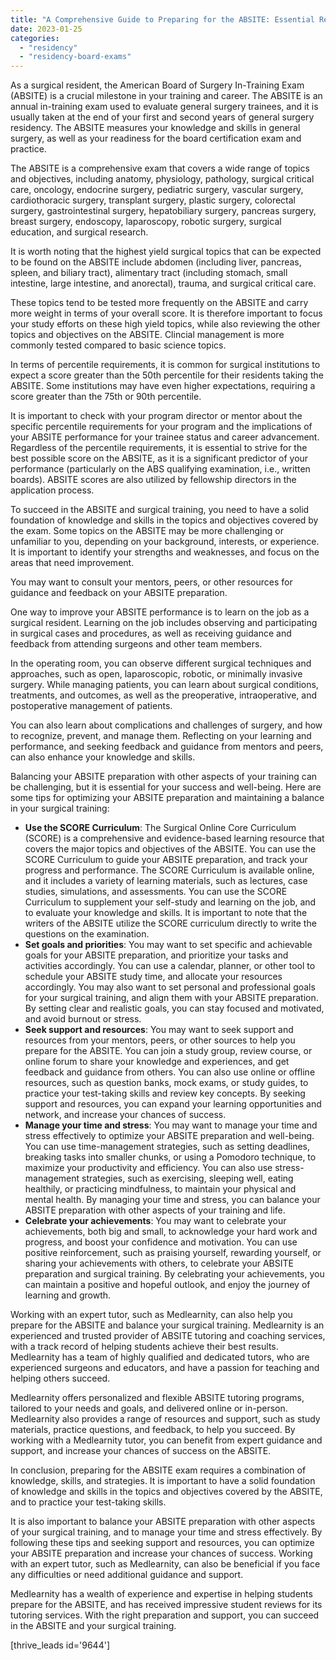 ```yaml
---
title: "A Comprehensive Guide to Preparing for the ABSITE: Essential Resources and High-Yield Topics for Surgical Residents"
date: 2023-01-25
categories: 
  - "residency"
  - "residency-board-exams"
---
```


As a surgical resident, the American Board of Surgery In-Training Exam (ABSITE) is a crucial milestone in your training and career. The ABSITE is an annual in-training exam used to evaluate general surgery trainees, and it is usually taken at the end of your first and second years of general surgery residency. The ABSITE measures your knowledge and skills in general surgery, as well as your readiness for the board certification exam and practice.

The ABSITE is a comprehensive exam that covers a wide range of topics and objectives, including anatomy, physiology, pathology, surgical critical care, oncology, endocrine surgery, pediatric surgery, vascular surgery, cardiothoracic surgery, transplant surgery, plastic surgery, colorectal surgery, gastrointestinal surgery, hepatobiliary surgery, pancreas surgery, breast surgery, endoscopy, laparoscopy, robotic surgery, surgical education, and surgical research.

It is worth noting that the highest yield surgical topics that can be expected to be found on the ABSITE include abdomen (including liver, pancreas, spleen, and biliary tract), alimentary tract (including stomach, small intestine, large intestine, and anorectal), trauma, and surgical critical care.

These topics tend to be tested more frequently on the ABSITE and carry more weight in terms of your overall score. It is therefore important to focus your study efforts on these high yield topics, while also reviewing the other topics and objectives on the ABSITE. Clincial management is more commonly tested compared to basic science topics.

In terms of percentile requirements, it is common for surgical institutions to expect a score greater than the 50th percentile for their residents taking the ABSITE. Some institutions may have even higher expectations, requiring a score greater than the 75th or 90th percentile.

It is important to check with your program director or mentor about the specific percentile requirements for your program and the implications of your ABSITE performance for your trainee status and career advancement. Regardless of the percentile requirements, it is essential to strive for the best possible score on the ABSITE, as it is a significant predictor of your performance (particularly on the ABS qualifying examination, i.e., written boards). ABSITE scores are also utilized by fellowship directors in the application process.

To succeed in the ABSITE and surgical training, you need to have a solid foundation of knowledge and skills in the topics and objectives covered by the exam. Some topics on the ABSITE may be more challenging or unfamiliar to you, depending on your background, interests, or experience. It is important to identify your strengths and weaknesses, and focus on the areas that need improvement.

You may want to consult your mentors, peers, or other resources for guidance and feedback on your ABSITE preparation.

One way to improve your ABSITE performance is to learn on the job as a surgical resident. Learning on the job includes observing and participating in surgical cases and procedures, as well as receiving guidance and feedback from attending surgeons and other team members.

In the operating room, you can observe different surgical techniques and approaches, such as open, laparoscopic, robotic, or minimally invasive surgery. While managing patients, you can learn about surgical conditions, treatments, and outcomes, as well as the preoperative, intraoperative, and postoperative management of patients.

You can also learn about complications and challenges of surgery, and how to recognize, prevent, and manage them. Reflecting on your learning and performance, and seeking feedback and guidance from mentors and peers, can also enhance your knowledge and skills.

Balancing your ABSITE preparation with other aspects of your training can be challenging, but it is essential for your success and well-being. Here are some tips for optimizing your ABSITE preparation and maintaining a balance in your surgical training:

- **Use the SCORE Curriculum**: The Surgical Online Core Curriculum (SCORE) is a comprehensive and evidence-based learning resource that covers the major topics and objectives of the ABSITE. You can use the SCORE Curriculum to guide your ABSITE preparation, and track your progress and performance. The SCORE Curriculum is available online, and it includes a variety of learning materials, such as lectures, case studies, simulations, and assessments. You can use the SCORE Curriculum to supplement your self-study and learning on the job, and to evaluate your knowledge and skills. It is important to note that the writers of the ABSITE utilize the SCORE curriculum directly to write the questions on the examination.
- **Set goals and priorities**: You may want to set specific and achievable goals for your ABSITE preparation, and prioritize your tasks and activities accordingly. You can use a calendar, planner, or other tool to schedule your ABSITE study time, and allocate your resources accordingly. You may also want to set personal and professional goals for your surgical training, and align them with your ABSITE preparation. By setting clear and realistic goals, you can stay focused and motivated, and avoid burnout or stress.
- **Seek support and resources**: You may want to seek support and resources from your mentors, peers, or other sources to help you prepare for the ABSITE. You can join a study group, review course, or online forum to share your knowledge and experiences, and get feedback and guidance from others. You can also use online or offline resources, such as question banks, mock exams, or study guides, to practice your test-taking skills and review key concepts. By seeking support and resources, you can expand your learning opportunities and network, and increase your chances of success.
- **Manage your time and stress**: You may want to manage your time and stress effectively to optimize your ABSITE preparation and well-being. You can use time-management strategies, such as setting deadlines, breaking tasks into smaller chunks, or using a Pomodoro technique, to maximize your productivity and efficiency. You can also use stress-management strategies, such as exercising, sleeping well, eating healthily, or practicing mindfulness, to maintain your physical and mental health. By managing your time and stress, you can balance your ABSITE preparation with other aspects of your training and life.
- **Celebrate your achievements**: You may want to celebrate your achievements, both big and small, to acknowledge your hard work and progress, and boost your confidence and motivation. You can use positive reinforcement, such as praising yourself, rewarding yourself, or sharing your achievements with others, to celebrate your ABSITE preparation and surgical training. By celebrating your achievements, you can maintain a positive and hopeful outlook, and enjoy the journey of learning and growth.

Working with an expert tutor, such as Medlearnity, can also help you prepare for the ABSITE and balance your surgical training. Medlearnity is an experienced and trusted provider of ABSITE tutoring and coaching services, with a track record of helping students achieve their best results. Medlearnity has a team of highly qualified and dedicated tutors, who are experienced surgeons and educators, and have a passion for teaching and helping others succeed.

Medlearnity offers personalized and flexible ABSITE tutoring programs, tailored to your needs and goals, and delivered online or in-person. Medlearnity also provides a range of resources and support, such as study materials, practice questions, and feedback, to help you succeed. By working with a Medlearnity tutor, you can benefit from expert guidance and support, and increase your chances of success on the ABSITE.

In conclusion, preparing for the ABSITE exam requires a combination of knowledge, skills, and strategies. It is important to have a solid foundation of knowledge and skills in the topics and objectives covered by the ABSITE, and to practice your test-taking skills.

It is also important to balance your ABSITE preparation with other aspects of your surgical training, and to manage your time and stress effectively. By following these tips and seeking support and resources, you can optimize your ABSITE preparation and increase your chances of success. Working with an expert tutor, such as Medlearnity, can also be beneficial if you face any difficulties or need additional guidance and support.

Medlearnity has a wealth of experience and expertise in helping students prepare for the ABSITE, and has received impressive student reviews for its tutoring services. With the right preparation and support, you can succeed in the ABSITE and your surgical training.

\[thrive\_leads id='9644'\]
